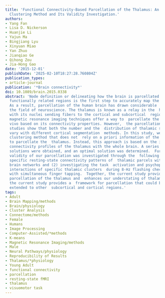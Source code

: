 ```yaml
---
title: 'Functional Connectivity-Based Parcellation of the Thalamus: An Unsupervised
  Clustering Method and Its Validity Investigation.'
authors:
- Yang Fan
- Lisa D. Nickerson
- Huanjie Li
- Yajun Ma
- Bingjiang Lyu
- Xinyuan Miao
- Yan Zhuo
- Jianqiao Ge
- Qihong Zou
- Jia-Hong Gao
date: '2015-12-01'
publishDate: '2025-02-10T18:27:28.760804Z'
publication_types:
- article-journal
publication: '*Brain connectivity*'
doi: 10.1089/brain.2015.0338
abstract: 'Node definition or delineating how the brain is parcellated into individual
  functionally related regions is the first step to accurately map the human  connectome.
  As a result, parcellation of the human brain has drawn considerable  attention in
  the field of neuroscience. The thalamus is known as a relay in the  human brain,
  with its nuclei sending fibers to the cortical and subcortical  regions. Functional
  magnetic resonance imaging techniques offer a way to  parcellate the thalamus in
  vivo based on its connectivity properties. However,  the parcellations from previous
  studies show that both the number and the  distribution of thalamic subdivisions
  vary with different cortical segmentation  methods. In this study, we used an unsupervised
  clustering method that does not  rely on a priori information of the cortical segmentation
  to parcellate the  thalamus. Instead, this approach is based on the intrinsic resting-state  functional
  connectivity profiles of the thalamus with the whole brain. A series  of cluster
  solutions were obtained, and an optimal solution was determined.  Furthermore, the
  validity of our parcellation was investigated through the  following: (1) identifying
  specific resting-state connectivity patterns of  thalamic parcels with different
  brain networks and (2) investigating the task  activation and psychophysiological
  interactions of specific thalamic clusters  during 8-Hz flashing checkerboard stimulation
  with simultaneous finger tapping.  Together, the current study provides a reliable
  parcellation of the thalamus and  enhances our understating of thalamic. Furthermore,
  the current study provides a  framework for parcellation that could be potentially
  extended to other  subcortical and cortical regions.'
tags:
- Adult
- Brain Mapping/methods
- Brain/physiology
- Cluster Analysis
- Connectome/methods
- Female
- Humans
- Image Processing
- Computer-Assisted/*methods
- K-means
- Magnetic Resonance Imaging/methods
- Male
- Neural Pathways/physiology
- Reproducibility of Results
- Thalamus/*physiology
- Young Adult
- functional connectivity
- parcellation
- resting-state fMRI
- thalamus
- visuomotor task
---
```

